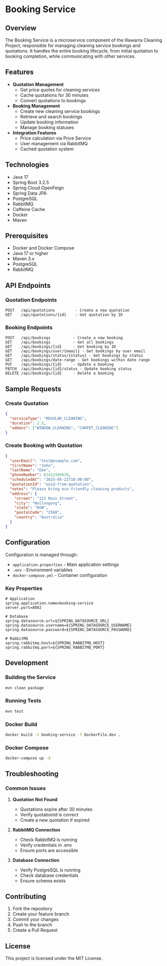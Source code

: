 # Booking Service

## Overview
The Booking Service is a microservice component of the Illawarra Cleaning Project, responsible for managing cleaning service bookings and quotations. It handles the entire booking lifecycle, from initial quotation to booking completion, while communicating with other services.

## Features
- **Quotation Management**
  - Get price quotes for cleaning services
  - Cache quotations for 30 minutes
  - Convert quotations to bookings
- **Booking Management**
  - Create new cleaning service bookings
  - Retrieve and search bookings
  - Update booking information
  - Manage booking statuses
- **Integration Features**
  - Price calculation via Price Service
  - User management via RabbitMQ
  - Cached quotation system

## Technologies
- Java 17
- Spring Boot 3.2.5
- Spring Cloud OpenFeign
- Spring Data JPA
- PostgreSQL
- RabbitMQ
- Caffeine Cache
- Docker
- Maven

## Prerequisites
- Docker and Docker Compose
- Java 17 or higher
- Maven 3.x
- PostgreSQL
- RabbitMQ

## API Endpoints

### Quotation Endpoints
```
POST   /api/quotations         - Create a new quotation
GET    /api/quotations/{id}    - Get quotation by ID
```

### Booking Endpoints
```
POST   /api/bookings          - Create a new booking
GET    /api/bookings          - Get all bookings
GET    /api/bookings/{id}     - Get booking by ID
GET    /api/bookings/user/{email} - Get bookings by user email
GET    /api/bookings/status/{status} - Get bookings by status
GET    /api/bookings/date-range - Get bookings within date range
PUT    /api/bookings/{id}     - Update a booking
PATCH  /api/bookings/{id}/status - Update booking status
DELETE /api/bookings/{id}     - Delete a booking
```

## Sample Requests

### Create Quotation
```json
{
  "serviceType": "REGULAR_CLEANING",
  "duration": 2.5,
  "addons": ["WINDOW_CLEANING", "CARPET_CLEANING"]
}
```

### Create Booking with Quotation
```json
{
  "userEmail": "test@example.com",
  "firstName": "John",
  "lastName": "Doe",
  "phoneNumber": 61412345678,
  "scheduledAt": "2025-05-22T10:00:00",
  "quotationId": "uuid-from-quotation",
  "notes": "Please bring eco-friendly cleaning products",
  "address": {
    "street": "123 Main Street",
    "city": "Wollongong",
    "state": "NSW",
    "postalCode": "2500",
    "country": "Australia"
  }
}
```

## Configuration
Configuration is managed through:
- `application.properties` - Main application settings
- `.env` - Environment variables
- `docker-compose.yml` - Container configuration

### Key Properties
```properties
# Application
spring.application.name=booking-service
server.port=8082

# Database
spring.datasource.url=${SPRING_DATASOURCE_URL}
spring.datasource.username=${SPRING_DATASOURCE_USERNAME}
spring.datasource.password=${SPRING_DATASOURCE_PASSWORD}

# RabbitMQ
spring.rabbitmq.host=${SPRING_RABBITMQ_HOST}
spring.rabbitmq.port=${SPRING_RABBITMQ_PORT}
```

## Development

### Building the Service
```bash
mvn clean package
```

### Running Tests
```bash
mvn test
```

### Docker Build
```bash
docker build -t booking-service -f DockerFile.dev .
```

### Docker Compose
```bash
docker-compose up -d
```

## Troubleshooting

### Common Issues
1. **Quotation Not Found**
   - Quotations expire after 30 minutes
   - Verify quotationId is correct
   - Create a new quotation if expired

2. **RabbitMQ Connection**
   - Check RabbitMQ is running
   - Verify credentials in .env
   - Ensure ports are accessible

3. **Database Connection**
   - Verify PostgreSQL is running
   - Check database credentials
   - Ensure schema exists

## Contributing
1. Fork the repository
2. Create your feature branch
3. Commit your changes
4. Push to the branch
5. Create a Pull Request

## License
This project is licensed under the MIT License.
